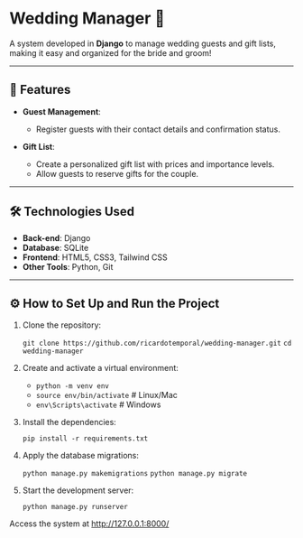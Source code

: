 # Wedding Manager 💍

A system developed in **Django** to manage wedding guests and gift lists, making it easy and organized for the bride and groom!

---

## 🚀 Features

- **Guest Management**:
  - Register guests with their contact details and confirmation status.

- **Gift List**:
  - Create a personalized gift list with prices and importance levels.
  - Allow guests to reserve gifts for the couple.

---

## 🛠️ Technologies Used

- **Back-end**: Django 
- **Database**: SQLite 
- **Frontend**: HTML5, CSS3, Tailwind CSS
- **Other Tools**: Python, Git

---

## ⚙️ How to Set Up and Run the Project

1.  Clone the repository:
   
    `git clone https://github.com/ricardotemporal/wedding-manager.git`
    `cd wedding-manager`

2.  Create and activate a virtual environment:

    - `python -m venv env`
    - `source env/bin/activate`  # Linux/Mac
    - `env\Scripts\activate`    # Windows

3.  Install the dependencies:

    `pip install -r requirements.txt`

3.  Apply the database migrations:

    `python manage.py makemigrations`
    `python manage.py migrate`

4.  Start the development server:

    `python manage.py runserver`

Access the system at http://127.0.0.1:8000/
